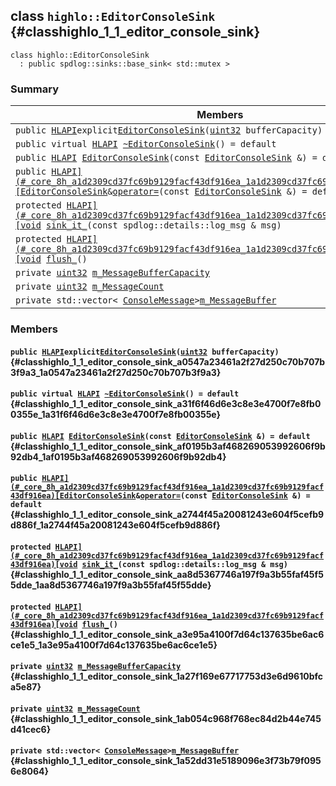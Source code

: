 ## class `highlo::EditorConsoleSink` {#classhighlo_1_1_editor_console_sink}

```
class highlo::EditorConsoleSink
  : public spdlog::sinks::base_sink< std::mutex >
```

### Summary

 Members                        | Descriptions                                
--------------------------------|---------------------------------------------
`public `[`HLAPI`](#_core_8h_a1d2309cd37fc69b9129facf43df916ea_1a1d2309cd37fc69b9129facf43df916ea)` explicit `[`EditorConsoleSink`](#classhighlo_1_1_editor_console_sink_a0547a23461a2f27d250c70b707b3f9a3_1a0547a23461a2f27d250c70b707b3f9a3)`(`[`uint32`](#_base_types_8h_a1134b580f8da4de94ca6b1de4d37975e_1a1134b580f8da4de94ca6b1de4d37975e)` bufferCapacity)` | 
`public virtual `[`HLAPI`](#_core_8h_a1d2309cd37fc69b9129facf43df916ea_1a1d2309cd37fc69b9129facf43df916ea)` `[`~EditorConsoleSink`](#classhighlo_1_1_editor_console_sink_a31f6f46d6e3c8e3e4700f7e8fb00355e_1a31f6f46d6e3c8e3e4700f7e8fb00355e)`() = default` | 
`public `[`HLAPI`](#_core_8h_a1d2309cd37fc69b9129facf43df916ea_1a1d2309cd37fc69b9129facf43df916ea)` `[`EditorConsoleSink`](#classhighlo_1_1_editor_console_sink_af0195b3af468269053992606f9b92db4_1af0195b3af468269053992606f9b92db4)`(const `[`EditorConsoleSink`](#classhighlo_1_1_editor_console_sink)` &) = default` | 
`public `[`HLAPI](#_core_8h_a1d2309cd37fc69b9129facf43df916ea_1a1d2309cd37fc69b9129facf43df916ea)[EditorConsoleSink`](#classhighlo_1_1_editor_console_sink)` & `[`operator=`](#classhighlo_1_1_editor_console_sink_a2744f45a20081243e604f5cefb9d886f_1a2744f45a20081243e604f5cefb9d886f)`(const `[`EditorConsoleSink`](#classhighlo_1_1_editor_console_sink)` &) = default` | 
`protected `[`HLAPI](#_core_8h_a1d2309cd37fc69b9129facf43df916ea_1a1d2309cd37fc69b9129facf43df916ea)[void`](#imgui__impl__opengl3__loader_8h_ac668e7cffd9e2e9cfee428b9b2f34fa7_1ac668e7cffd9e2e9cfee428b9b2f34fa7)` `[`sink_it_`](#classhighlo_1_1_editor_console_sink_aa8d5367746a197f9a3b55faf45f55dde_1aa8d5367746a197f9a3b55faf45f55dde)`(const spdlog::details::log_msg & msg)` | 
`protected `[`HLAPI](#_core_8h_a1d2309cd37fc69b9129facf43df916ea_1a1d2309cd37fc69b9129facf43df916ea)[void`](#imgui__impl__opengl3__loader_8h_ac668e7cffd9e2e9cfee428b9b2f34fa7_1ac668e7cffd9e2e9cfee428b9b2f34fa7)` `[`flush_`](#classhighlo_1_1_editor_console_sink_a3e95a4100f7d64c137635be6ac6ce1e5_1a3e95a4100f7d64c137635be6ac6ce1e5)`()` | 
`private `[`uint32`](#_base_types_8h_a1134b580f8da4de94ca6b1de4d37975e_1a1134b580f8da4de94ca6b1de4d37975e)` `[`m_MessageBufferCapacity`](#classhighlo_1_1_editor_console_sink_1a27f169e67717753d3e6d9610bfca5e87) | 
`private `[`uint32`](#_base_types_8h_a1134b580f8da4de94ca6b1de4d37975e_1a1134b580f8da4de94ca6b1de4d37975e)` `[`m_MessageCount`](#classhighlo_1_1_editor_console_sink_1ab054c968f768ec84d2b44e745d41cec6) | 
`private std::vector< `[`ConsoleMessage`](docs-api/api-highlo--ConsoleMessage.md#classhighlo_1_1_console_message)` > `[`m_MessageBuffer`](#classhighlo_1_1_editor_console_sink_1a52dd31e5189096e3f73b79f0956e8064) | 

### Members

#### `public `[`HLAPI`](#_core_8h_a1d2309cd37fc69b9129facf43df916ea_1a1d2309cd37fc69b9129facf43df916ea)` explicit `[`EditorConsoleSink`](#classhighlo_1_1_editor_console_sink_a0547a23461a2f27d250c70b707b3f9a3_1a0547a23461a2f27d250c70b707b3f9a3)`(`[`uint32`](#_base_types_8h_a1134b580f8da4de94ca6b1de4d37975e_1a1134b580f8da4de94ca6b1de4d37975e)` bufferCapacity)` {#classhighlo_1_1_editor_console_sink_a0547a23461a2f27d250c70b707b3f9a3_1a0547a23461a2f27d250c70b707b3f9a3}

#### `public virtual `[`HLAPI`](#_core_8h_a1d2309cd37fc69b9129facf43df916ea_1a1d2309cd37fc69b9129facf43df916ea)` `[`~EditorConsoleSink`](#classhighlo_1_1_editor_console_sink_a31f6f46d6e3c8e3e4700f7e8fb00355e_1a31f6f46d6e3c8e3e4700f7e8fb00355e)`() = default` {#classhighlo_1_1_editor_console_sink_a31f6f46d6e3c8e3e4700f7e8fb00355e_1a31f6f46d6e3c8e3e4700f7e8fb00355e}

#### `public `[`HLAPI`](#_core_8h_a1d2309cd37fc69b9129facf43df916ea_1a1d2309cd37fc69b9129facf43df916ea)` `[`EditorConsoleSink`](#classhighlo_1_1_editor_console_sink_af0195b3af468269053992606f9b92db4_1af0195b3af468269053992606f9b92db4)`(const `[`EditorConsoleSink`](#classhighlo_1_1_editor_console_sink)` &) = default` {#classhighlo_1_1_editor_console_sink_af0195b3af468269053992606f9b92db4_1af0195b3af468269053992606f9b92db4}

#### `public `[`HLAPI](#_core_8h_a1d2309cd37fc69b9129facf43df916ea_1a1d2309cd37fc69b9129facf43df916ea)[EditorConsoleSink`](#classhighlo_1_1_editor_console_sink)` & `[`operator=`](#classhighlo_1_1_editor_console_sink_a2744f45a20081243e604f5cefb9d886f_1a2744f45a20081243e604f5cefb9d886f)`(const `[`EditorConsoleSink`](#classhighlo_1_1_editor_console_sink)` &) = default` {#classhighlo_1_1_editor_console_sink_a2744f45a20081243e604f5cefb9d886f_1a2744f45a20081243e604f5cefb9d886f}

#### `protected `[`HLAPI](#_core_8h_a1d2309cd37fc69b9129facf43df916ea_1a1d2309cd37fc69b9129facf43df916ea)[void`](#imgui__impl__opengl3__loader_8h_ac668e7cffd9e2e9cfee428b9b2f34fa7_1ac668e7cffd9e2e9cfee428b9b2f34fa7)` `[`sink_it_`](#classhighlo_1_1_editor_console_sink_aa8d5367746a197f9a3b55faf45f55dde_1aa8d5367746a197f9a3b55faf45f55dde)`(const spdlog::details::log_msg & msg)` {#classhighlo_1_1_editor_console_sink_aa8d5367746a197f9a3b55faf45f55dde_1aa8d5367746a197f9a3b55faf45f55dde}

#### `protected `[`HLAPI](#_core_8h_a1d2309cd37fc69b9129facf43df916ea_1a1d2309cd37fc69b9129facf43df916ea)[void`](#imgui__impl__opengl3__loader_8h_ac668e7cffd9e2e9cfee428b9b2f34fa7_1ac668e7cffd9e2e9cfee428b9b2f34fa7)` `[`flush_`](#classhighlo_1_1_editor_console_sink_a3e95a4100f7d64c137635be6ac6ce1e5_1a3e95a4100f7d64c137635be6ac6ce1e5)`()` {#classhighlo_1_1_editor_console_sink_a3e95a4100f7d64c137635be6ac6ce1e5_1a3e95a4100f7d64c137635be6ac6ce1e5}

#### `private `[`uint32`](#_base_types_8h_a1134b580f8da4de94ca6b1de4d37975e_1a1134b580f8da4de94ca6b1de4d37975e)` `[`m_MessageBufferCapacity`](#classhighlo_1_1_editor_console_sink_1a27f169e67717753d3e6d9610bfca5e87) {#classhighlo_1_1_editor_console_sink_1a27f169e67717753d3e6d9610bfca5e87}

#### `private `[`uint32`](#_base_types_8h_a1134b580f8da4de94ca6b1de4d37975e_1a1134b580f8da4de94ca6b1de4d37975e)` `[`m_MessageCount`](#classhighlo_1_1_editor_console_sink_1ab054c968f768ec84d2b44e745d41cec6) {#classhighlo_1_1_editor_console_sink_1ab054c968f768ec84d2b44e745d41cec6}

#### `private std::vector< `[`ConsoleMessage`](docs-api/api-highlo--ConsoleMessage.md#classhighlo_1_1_console_message)` > `[`m_MessageBuffer`](#classhighlo_1_1_editor_console_sink_1a52dd31e5189096e3f73b79f0956e8064) {#classhighlo_1_1_editor_console_sink_1a52dd31e5189096e3f73b79f0956e8064}

